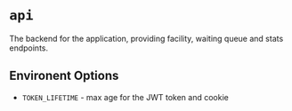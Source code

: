 # `api`

The backend for the application, providing facility, waiting queue and stats endpoints.

## Environent Options

- `TOKEN_LIFETIME` - max age for the JWT token and cookie
